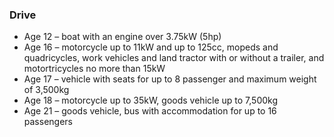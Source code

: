 ###  Drive  

  * Age 12 – boat with an engine over 3.75kW (5hp) 
  * Age 16 – motorcycle up to 11kW and up to 125cc, mopeds and quadricycles, work vehicles and land tractor with or without a trailer, and motortricycles no more than 15kW 
  * Age 17 – vehicle with seats for up to 8 passenger and maximum weight of 3,500kg 
  * Age 18 – motorcycle up to 35kW, goods vehicle up to 7,500kg 
  * Age 21 – goods vehicle, bus with accommodation for up to 16 passengers 
